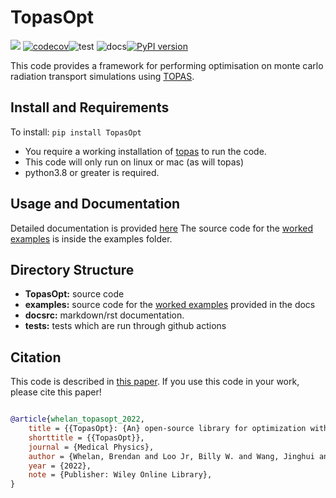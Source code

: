 # TopasOpt

![](docsrc/_resources/interrogate_badge.svg) [![codecov](https://codecov.io/gh/ACRF-Image-X-Institute/TopasOpt/branch/master/graph/badge.svg?token=0FSEO19LCD)](https://codecov.io/gh/ACRF-Image-X-Institute/TopasOpt)![test](https://github.com/ACRF-Image-X-Institute/TopasOpt/actions/workflows/run_tests.yml/badge.svg) ![docs](https://github.com/ACRF-Image-X-Institute/TopasOpt/actions/workflows/build-docs.yml/badge.svg)[![PyPI version](https://badge.fury.io/py/TopasOpt.svg)](https://badge.fury.io/py/TopasOpt)


This code provides a framework for performing optimisation on monte carlo radiation transport 
simulations using [TOPAS](https://www.google.com/search?channel=fs&client=ubuntu&q=topas+MC).

## Install and Requirements

To install: ```pip install TopasOpt```

- You require a working installation of [topas](https://topas.readthedocs.io/en/latest/getting-started/intro.html) to run the code.
- This code will only run on linux or mac (as will topas)
- python3.8 or greater is required.

## Usage and Documentation

Detailed documentation is provided [here](https://acrf-image-x-institute.github.io/TopasOpt/index.html)
The source code for the [worked examples](https://acrf-image-x-institute.github.io/TopasOpt/worked_examples.html) is inside the examples folder.

## Directory Structure

- **TopasOpt:** source code
- **examples:** source code for the [worked examples](https://acrf-image-x-institute.github.io/TopasOpt/worked_examples.html) provided in the docs
- **docsrc:** markdown/rst documentation.
- **tests:** tests which are run through github actions

## Citation

This code is described in [this paper](https://aapm.onlinelibrary.wiley.com/doi/10.1002/mp.16126).
If you use this code in your work, please cite this paper!

```bibtex

@article{whelan_topasopt_2022,
	title = {{TopasOpt}: {An} open-source library for optimization with {Topas} {Monte} {Carlo}},
	shorttitle = {{TopasOpt}},
	journal = {Medical Physics},
	author = {Whelan, Brendan and Loo Jr, Billy W. and Wang, Jinghui and Keall, Paul},
	year = {2022},
	note = {Publisher: Wiley Online Library},
}

```






